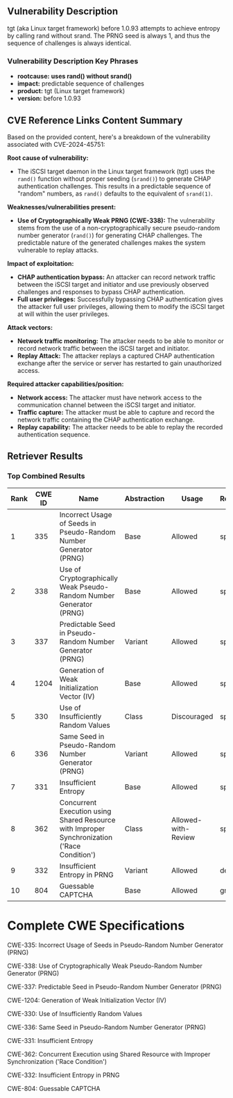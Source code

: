 ## Vulnerability Description
tgt (aka Linux target framework) before 1.0.93 attempts to achieve entropy by calling rand without srand. The PRNG seed is always 1, and thus the sequence of challenges is always identical.

### Vulnerability Description Key Phrases
- **rootcause:** **uses rand() without srand()**
- **impact:** predictable sequence of challenges
- **product:** tgt (Linux target framework)
- **version:** before 1.0.93

## CVE Reference Links Content Summary
Based on the provided content, here's a breakdown of the vulnerability associated with CVE-2024-45751:

**Root cause of vulnerability:**

- The iSCSI target daemon in the Linux target framework (tgt) uses the `rand()` function without proper seeding (`srand()`) to generate CHAP authentication challenges. This results in a predictable sequence of "random" numbers, as `rand()` defaults to the equivalent of `srand(1)`.

**Weaknesses/vulnerabilities present:**

- **Use of Cryptographically Weak PRNG (CWE-338):**  The vulnerability stems from the use of a non-cryptographically secure pseudo-random number generator (`rand()`) for generating CHAP challenges. The predictable nature of the generated challenges makes the system vulnerable to replay attacks.

**Impact of exploitation:**

- **CHAP authentication bypass:** An attacker can record network traffic between the iSCSI target and initiator and use previously observed challenges and responses to bypass CHAP authentication.
- **Full user privileges:** Successfully bypassing CHAP authentication gives the attacker full user privileges, allowing them to modify the iSCSI target at will within the user privileges.

**Attack vectors:**

- **Network traffic monitoring:** The attacker needs to be able to monitor or record network traffic between the iSCSI target and initiator.
- **Replay Attack:** The attacker replays a captured CHAP authentication exchange after the service or server has restarted to gain unauthorized access.

**Required attacker capabilities/position:**

- **Network access:** The attacker must have network access to the communication channel between the iSCSI target and initiator.
- **Traffic capture:** The attacker must be able to capture and record the network traffic containing the CHAP authentication exchange.
- **Replay capability:** The attacker needs to be able to replay the recorded authentication sequence.

## Retriever Results

### Top Combined Results

| Rank | CWE ID | Name | Abstraction | Usage  | Retrievers | Individual Scores |
|------|--------|------|-------------|-------|------------|-------------------|
| 1 | 335 | Incorrect Usage of Seeds in Pseudo-Random Number Generator (PRNG) | Base | Allowed | sparse | 0.225 |
| 2 | 338 | Use of Cryptographically Weak Pseudo-Random Number Generator (PRNG) | Base | Allowed | sparse | 0.219 |
| 3 | 337 | Predictable Seed in Pseudo-Random Number Generator (PRNG) | Variant | Allowed | sparse | 0.207 |
| 4 | 1204 | Generation of Weak Initialization Vector (IV) | Base | Allowed | sparse | 0.178 |
| 5 | 330 | Use of Insufficiently Random Values | Class | Discouraged | sparse | 0.176 |
| 6 | 336 | Same Seed in Pseudo-Random Number Generator (PRNG) | Variant | Allowed | sparse | 0.155 |
| 7 | 331 | Insufficient Entropy | Base | Allowed | sparse | 0.151 |
| 8 | 362 | Concurrent Execution using Shared Resource with Improper Synchronization ('Race Condition') | Class | Allowed-with-Review | sparse | 0.151 |
| 9 | 332 | Insufficient Entropy in PRNG | Variant | Allowed | dense | 0.539 |
| 10 | 804 | Guessable CAPTCHA | Base | Allowed | graph | 0.002 |



# Complete CWE Specifications

CWE-335: Incorrect Usage of Seeds in Pseudo-Random Number Generator (PRNG)

CWE-338: Use of Cryptographically Weak Pseudo-Random Number Generator (PRNG)

CWE-337: Predictable Seed in Pseudo-Random Number Generator (PRNG)

CWE-1204: Generation of Weak Initialization Vector (IV)

CWE-330: Use of Insufficiently Random Values

CWE-336: Same Seed in Pseudo-Random Number Generator (PRNG)

CWE-331: Insufficient Entropy

CWE-362: Concurrent Execution using Shared Resource with Improper Synchronization ('Race Condition')

CWE-332: Insufficient Entropy in PRNG

CWE-804: Guessable CAPTCHA